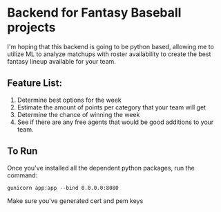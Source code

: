 # Backend for Fantasy Baseball projects
I'm hoping that this backend is going to be python based, allowing me to utilize ML to analyze matchups with roster availability to create the best fantasy lineup available for your team.

## Feature List:
1) Determine best options for the week
2) Estimate the amount of points per category that your team will get
3) Determine the chance of winning the week
4) See if there are any free agents that would be good additions to your team.

## To Run
Once you've installed all the dependent python packages, run the command:

    gunicorn app:app --bind 0.0.0.0:8080


Make sure you've generated cert and pem keys